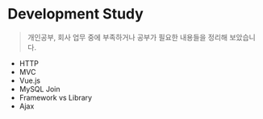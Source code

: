 # Development Study
> 개인공부, 회사 업무 중에 부족하거나 공부가 필요한 내용들을 정리해 보았습니다.

- HTTP
- MVC
- Vue.js
- MySQL Join
- Framework vs Library
- Ajax

